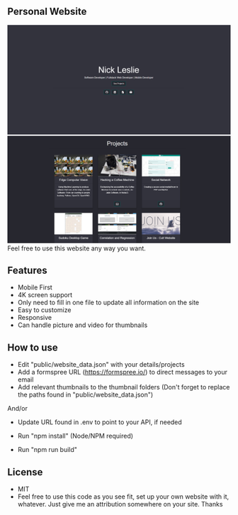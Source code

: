 ## Personal Website

![Title Section](./Pictures/titlepage.png)
![Projects Section](./Pictures/projects.png)
Feel free to use this website any way you want.

## Features
- Mobile First
- 4K screen support
- Only need to fill in one file to update all information on the site
- Easy to customize
- Responsive
- Can handle picture and video for thumbnails

## How to use

- Edit "public/website_data.json" with your details/projects
- Add a formspree URL (https://formspree.io/) to direct messages to your email
- Add relevant thumbnails to the thumbnail folders (Don't forget to replace the paths found in "public/website_data.json")

And/or

- Update URL found in .env to point to your API, if needed

- Run "npm install" (Node/NPM required)
- Run "npm run build"

## License
- MIT
- Feel free to use this code as you see fit, set up your own website with it, whatever. Just give me an attribution somewhere on your site. Thanks
